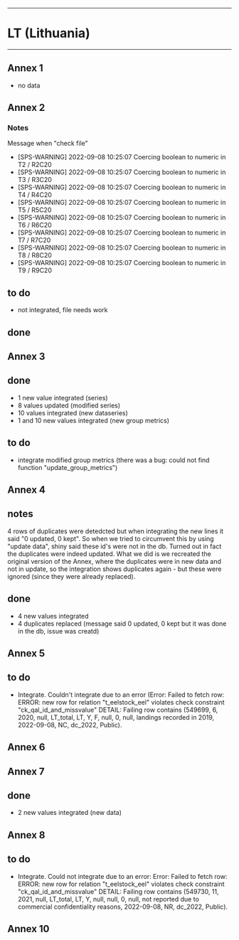 -----------------------------------------------------------
# LT (Lithuania)
-----------------------------------------------------------
## Annex 1
* no data

## Annex 2
### Notes
Message when "check file"
* [SPS-WARNING] 2022-09-08 10:25:07 Coercing boolean to numeric in T2 / R2C20
* [SPS-WARNING] 2022-09-08 10:25:07 Coercing boolean to numeric in T3 / R3C20
* [SPS-WARNING] 2022-09-08 10:25:07 Coercing boolean to numeric in T4 / R4C20
* [SPS-WARNING] 2022-09-08 10:25:07 Coercing boolean to numeric in T5 / R5C20
* [SPS-WARNING] 2022-09-08 10:25:07 Coercing boolean to numeric in T6 / R6C20
* [SPS-WARNING] 2022-09-08 10:25:07 Coercing boolean to numeric in T7 / R7C20
* [SPS-WARNING] 2022-09-08 10:25:07 Coercing boolean to numeric in T8 / R8C20
* [SPS-WARNING] 2022-09-08 10:25:07 Coercing boolean to numeric in T9 / R9C20

## to do
* not integrated, file needs work

## done

## Annex 3
## done
* 1 new value integrated (series)
* 8 values updated (modified series)
* 10 values integrated (new dataseries)
* 1 and 10 new values integrated (new group metrics)

## to do
* integrate modified group metrics (there was a bug: could not find function "update_group_metrics")

## Annex 4
## notes
4 rows of duplicates were detedcted but when integrating the new lines it said "0 updated, 0 kept". So when we tried to circumvent this by using "update data", shiny said these id's were not in the db. Turned out in fact the duplicates were indeed updated. What we did is we recreated the original version of the Annex, where the duplicates were in new data and not in update, so the integration shows duplicates again - but these were ignored (since they were already replaced).

## done
 * 4 new values integrated
 * 4 duplicates replaced (message said 0 updated, 0 kept but it was done in the db, issue was creatd)



## Annex 5
## to do
* Integrate. Couldn't integrate due to an error (Error: Failed to fetch row: ERROR:  new row for relation "t_eelstock_eel" violates check constraint "ck_qal_id_and_missvalue"
DETAIL:  Failing row contains (549699, 6, 2020, null, LT_total, LT, Y, F, null, 0, null, landings recorded in 2019, 2022-09-08, NC, dc_2022, Public).

## Annex 6


## Annex 7
## done
* 2 new values integrated (new data)

## Annex 8
## to do
* Integrate. Could not integrate due to an error: Error: Failed to fetch row: ERROR:  new row for relation "t_eelstock_eel" violates check constraint "ck_qal_id_and_missvalue"
DETAIL:  Failing row contains (549730, 11, 2021, null, LT_total, LT, Y, null, null, 0, null, not reported due to commercial confidentiality reasons, 2022-09-08, NR, dc_2022, Public).



## Annex 10
